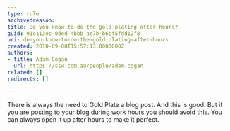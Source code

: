 ```yaml
---
type: rule
archivedreason: 
title: Do you know to do the gold plating after hours?
guid: 91c113ec-0ded-4bbb-ae7b-b6cf5fdd12f8
uri: do-you-know-to-do-the-gold-plating-after-hours
created: 2010-09-08T15:57:13.0000000Z
authors:
- title: Adam Cogan
  url: https://ssw.com.au/people/adam-cogan
related: []
redirects: []

---
```


There is always the need to Gold Plate a blog post. And this is good. But if you are posting to your blog during work hours you should avoid this. You can always open it up after hours to make it perfect.

<!--endintro-->
